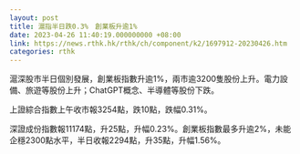 ```yaml
---
layout: post
title: 滬指半日跌0.3%　創業板升逾1%
date: 2023-04-26 11:40:19.000000000 +08:00
link: https://news.rthk.hk/rthk/ch/component/k2/1697912-20230426.htm
categories: rthk
---
```


滬深股市半日個別發展，創業板指數升逾1%，兩市逾3200隻股份上升。電力設備、旅遊等股份上升；ChatGPT概念、半導體等股份下跌。

上證綜合指數上午收市報3254點，跌10點，跌幅0.31%。

深證成份指數報11174點，升25點，升幅0.23%。創業板指數最多升逾2%，未能企穩2300點水平，半日收報2294點，升35點，升幅1.56%。
